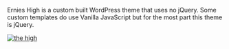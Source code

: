 Ernies High is a custom built WordPress theme that uses no jQuery. Some custom templates do use Vanilla JavaScript but for the most part this theme is jQuery.

[<img src-="https://github.com/ernieshigh/Ernies-High/blob/master/the-high/screenshot.png" alt="the high">](https://github.com/ernieshigh/Ernies-High/blob/master/the-high/screenshot.png)
